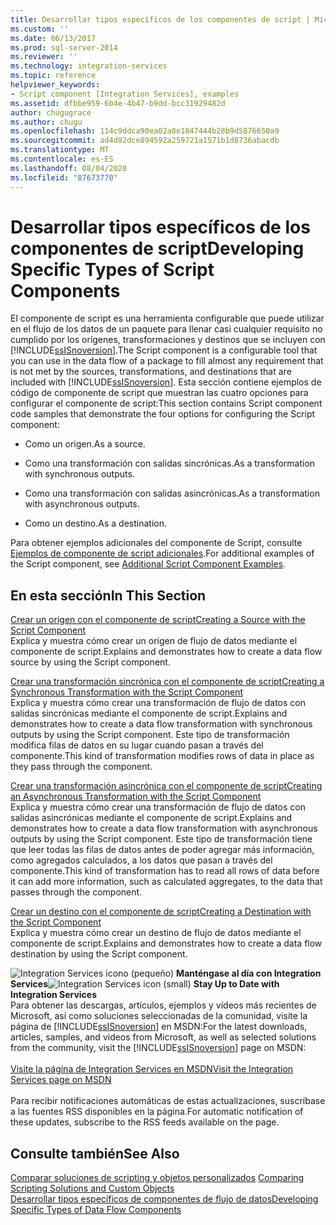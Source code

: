 ```yaml
---
title: Desarrollar tipos específicos de los componentes de script | Microsoft Docs
ms.custom: ''
ms.date: 06/13/2017
ms.prod: sql-server-2014
ms.reviewer: ''
ms.technology: integration-services
ms.topic: reference
helpviewer_keywords:
- Script component [Integration Services], examples
ms.assetid: dfbbe959-6b4e-4b47-b9dd-bcc31929482d
author: chugugrace
ms.author: chugu
ms.openlocfilehash: 114c9ddca90ea02a8e1847444b28b9d5876650a9
ms.sourcegitcommit: ad4d92dce894592a259721a1571b1d8736abacdb
ms.translationtype: MT
ms.contentlocale: es-ES
ms.lasthandoff: 08/04/2020
ms.locfileid: "87673770"
---
```

# <a name="developing-specific-types-of-script-components"></a><span data-ttu-id="78a2c-102">Desarrollar tipos específicos de los componentes de script</span><span class="sxs-lookup"><span data-stu-id="78a2c-102">Developing Specific Types of Script Components</span></span>
  <span data-ttu-id="78a2c-103">El componente de script es una herramienta configurable que puede utilizar en el flujo de los datos de un paquete para llenar casi cualquier requisito no cumplido por los orígenes, transformaciones y destinos que se incluyen con [!INCLUDE[ssISnoversion](../../includes/ssisnoversion-md.md)].</span><span class="sxs-lookup"><span data-stu-id="78a2c-103">The Script component is a configurable tool that you can use in the data flow of a package to fill almost any requirement that is not met by the sources, transformations, and destinations that are included with [!INCLUDE[ssISnoversion](../../includes/ssisnoversion-md.md)].</span></span> <span data-ttu-id="78a2c-104">Esta sección contiene ejemplos de código de componente de script que muestran las cuatro opciones para configurar el componente de script:</span><span class="sxs-lookup"><span data-stu-id="78a2c-104">This section contains Script component code samples that demonstrate the four options for configuring the Script component:</span></span>  
  
-   <span data-ttu-id="78a2c-105">Como un origen.</span><span class="sxs-lookup"><span data-stu-id="78a2c-105">As a source.</span></span>  
  
-   <span data-ttu-id="78a2c-106">Como una transformación con salidas sincrónicas.</span><span class="sxs-lookup"><span data-stu-id="78a2c-106">As a transformation with synchronous outputs.</span></span>  
  
-   <span data-ttu-id="78a2c-107">Como una transformación con salidas asincrónicas.</span><span class="sxs-lookup"><span data-stu-id="78a2c-107">As a transformation with asynchronous outputs.</span></span>  
  
-   <span data-ttu-id="78a2c-108">Como un destino.</span><span class="sxs-lookup"><span data-stu-id="78a2c-108">As a destination.</span></span>  
  
 <span data-ttu-id="78a2c-109">Para obtener ejemplos adicionales del componente de Script, consulte [Ejemplos de componente de script adicionales](../extending-packages-scripting-data-flow-script-component-examples/additional-script-component-examples.md).</span><span class="sxs-lookup"><span data-stu-id="78a2c-109">For additional examples of the Script component, see [Additional Script Component Examples](../extending-packages-scripting-data-flow-script-component-examples/additional-script-component-examples.md).</span></span>  
  
## <a name="in-this-section"></a><span data-ttu-id="78a2c-110">En esta sección</span><span class="sxs-lookup"><span data-stu-id="78a2c-110">In This Section</span></span>  
 [<span data-ttu-id="78a2c-111">Crear un origen con el componente de script</span><span class="sxs-lookup"><span data-stu-id="78a2c-111">Creating a Source with the Script Component</span></span>](creating-a-source-with-the-script-component.md)  
 <span data-ttu-id="78a2c-112">Explica y muestra cómo crear un origen de flujo de datos mediante el componente de script.</span><span class="sxs-lookup"><span data-stu-id="78a2c-112">Explains and demonstrates how to create a data flow source by using the Script component.</span></span>  
  
 [<span data-ttu-id="78a2c-113">Crear una transformación sincrónica con el componente de script</span><span class="sxs-lookup"><span data-stu-id="78a2c-113">Creating a Synchronous Transformation with the Script Component</span></span>](creating-a-synchronous-transformation-with-the-script-component.md)  
 <span data-ttu-id="78a2c-114">Explica y muestra cómo crear una transformación de flujo de datos con salidas sincrónicas mediante el componente de script.</span><span class="sxs-lookup"><span data-stu-id="78a2c-114">Explains and demonstrates how to create a data flow transformation with synchronous outputs by using the Script component.</span></span> <span data-ttu-id="78a2c-115">Este tipo de transformación modifica filas de datos en su lugar cuando pasan a través del componente.</span><span class="sxs-lookup"><span data-stu-id="78a2c-115">This kind of transformation modifies rows of data in place as they pass through the component.</span></span>  
  
 [<span data-ttu-id="78a2c-116">Crear una transformación asincrónica con el componente de script</span><span class="sxs-lookup"><span data-stu-id="78a2c-116">Creating an Asynchronous Transformation with the Script Component</span></span>](../extending-packages-scripting-data-flow-script-component-types/creating-an-asynchronous-transformation-with-the-script-component.md)  
 <span data-ttu-id="78a2c-117">Explica y muestra cómo crear una transformación de flujo de datos con salidas asincrónicas mediante el componente de script.</span><span class="sxs-lookup"><span data-stu-id="78a2c-117">Explains and demonstrates how to create a data flow transformation with asynchronous outputs by using the Script component.</span></span> <span data-ttu-id="78a2c-118">Este tipo de transformación tiene que leer todas las filas de datos antes de poder agregar más información, como agregados calculados, a los datos que pasan a través del componente.</span><span class="sxs-lookup"><span data-stu-id="78a2c-118">This kind of transformation has to read all rows of data before it can add more information, such as calculated aggregates, to the data that passes through the component.</span></span>  
  
 [<span data-ttu-id="78a2c-119">Crear un destino con el componente de script</span><span class="sxs-lookup"><span data-stu-id="78a2c-119">Creating a Destination with the Script Component</span></span>](../extending-packages-scripting-data-flow-script-component-types/creating-a-destination-with-the-script-component.md)  
 <span data-ttu-id="78a2c-120">Explica y muestra cómo crear un destino de flujo de datos mediante el componente de script.</span><span class="sxs-lookup"><span data-stu-id="78a2c-120">Explains and demonstrates how to create a data flow destination by using the Script component.</span></span>  
  
<span data-ttu-id="78a2c-121">![Integration Services icono (pequeño)](../media/dts-16.gif "Icono de Integration Services (pequeño)")  **Manténgase al día con Integration Services**</span><span class="sxs-lookup"><span data-stu-id="78a2c-121">![Integration Services icon (small)](../media/dts-16.gif "Integration Services icon (small)")  **Stay Up to Date with Integration Services**</span></span><br /> <span data-ttu-id="78a2c-122">Para obtener las descargas, artículos, ejemplos y vídeos más recientes de Microsoft, así como soluciones seleccionadas de la comunidad, visite la página de [!INCLUDE[ssISnoversion](../../includes/ssisnoversion-md.md)] en MSDN:</span><span class="sxs-lookup"><span data-stu-id="78a2c-122">For the latest downloads, articles, samples, and videos from Microsoft, as well as selected solutions from the community, visit the [!INCLUDE[ssISnoversion](../../includes/ssisnoversion-md.md)] page on MSDN:</span></span><br /><br /> [<span data-ttu-id="78a2c-123">Visite la página de Integration Services en MSDN</span><span class="sxs-lookup"><span data-stu-id="78a2c-123">Visit the Integration Services page on MSDN</span></span>](https://go.microsoft.com/fwlink/?LinkId=136655)<br /><br /> <span data-ttu-id="78a2c-124">Para recibir notificaciones automáticas de estas actualizaciones, suscríbase a las fuentes RSS disponibles en la página.</span><span class="sxs-lookup"><span data-stu-id="78a2c-124">For automatic notification of these updates, subscribe to the RSS feeds available on the page.</span></span>  
  
## <a name="see-also"></a><span data-ttu-id="78a2c-125">Consulte también</span><span class="sxs-lookup"><span data-stu-id="78a2c-125">See Also</span></span>  
 <span data-ttu-id="78a2c-126">[Comparar soluciones de scripting y objetos personalizados](../extending-packages-scripting/comparing-scripting-solutions-and-custom-objects.md) </span><span class="sxs-lookup"><span data-stu-id="78a2c-126">[Comparing Scripting Solutions and Custom Objects](../extending-packages-scripting/comparing-scripting-solutions-and-custom-objects.md) </span></span>  
 [<span data-ttu-id="78a2c-127">Desarrollar tipos específicos de componentes de flujo de datos</span><span class="sxs-lookup"><span data-stu-id="78a2c-127">Developing Specific Types of Data Flow Components</span></span>](../extending-packages-custom-objects-data-flow-types/developing-specific-types-of-data-flow-components.md)  
  
  
